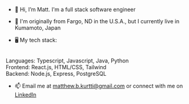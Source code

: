 - 👋 Hi, I’m Matt. I'm a full stack software engineer

- 🏡 I'm originally from Fargo, ND in the U.S.A., but I currently live in Kumamoto, Japan

- 🖥️ My tech stack: <br>
<br>
      Languages: Typescript, Javascript, Java, Python <br>
      Frontend: React.js, HTML/CSS, Tailwind <br>
      Backend: Node.js, Express, PostgreSQL <br>

- 📫 Email me at [matthew.b.kurtti@gmail.com](matthew.b.kurtti@gmail.com) or connect with me on [LinkedIn](https://www.linkedin.com/in/matthew-kurtti-737ab2123/)

<!---
matthewkurtti/matthewkurtti is a ✨ special ✨ repository because its `README.md` (this file) appears on your GitHub profile.
You can click the Preview link to take a look at your changes.
--->
